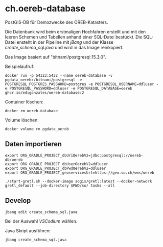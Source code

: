 # ch.oereb-database

PostGIS-DB für Demozwecke des ÖREB-Katasters.

Die Datenbank wird beim erstmaligen Hochfahren erstellt und mit den leeren Schemen und Tabellen anhand einer SQL-Datei bestückt. Die SQL-Datei ensteht in der Pipeline mit _jBang_ und der Klasse _create_schema_sql.java_ und wird in das Image reinkopiert.

Das Image basiert auf "bitnami/postgresql:15.3.0".

Beispielaufruf:
```
docker run -p 54323:5432 --name oereb-database -v pgdata_oereb:/bitnami/postgresql -e POSTGRESQL_POSTGRES_PASSWORD=postgres -e POSTGRESQL_USERNAME=ddluser -e POSTGRESQL_PASSWORD=ddluser -e POSTGRESQL_DATABASE=oereb ghcr.io/edigonzales/oereb-database:2
```

Container löschen:

```
docker rm oereb-database
```

Volume löschen:

```
docker volume rm pgdata_oereb
```

## Daten importieren

```
export ORG_GRADLE_PROJECT_dbUriOerebV2=jdbc:postgresql://oereb-db/oereb
export ORG_GRADLE_PROJECT_dbUserOerebV2=ddluser
export ORG_GRADLE_PROJECT_dbPwdOerebV2=ddluser
export ORG_GRADLE_PROJECT_geoservicesUrl=https://geo.so.ch/wms/oereb
```

```
./start-gretl.sh --docker-image sogis/gretl:latest --docker-network gretl_default --job-directory $PWD/so/ tasks --all

```



## Develop

```
jbang edit create_schema_sql.java
```

Bei der Auswahl _VSCodium_ wählen.

Java Skript ausführen:

```
jbang create_schema_sql.java
```